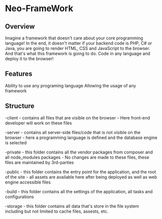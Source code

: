 # Neo-FrameWork

## Overview
Imagine a framework that doesn't care about your core programming language! In the end, it doesn't matter if your backend code is PHP, C# or Java, you are going to render HTML, CSS and JavaScript to the browser. And that's what this framework is going to do. Code in any language and deploy it to the browser!

## Features
Ability to use any programing language
Allowing the usage of any framework

## Structure
  -client - contains all files that are visible on the browser
         - Here front-end developer will work on these files

  -server - contains all server-side files/code that is not visible on the browser
         - here a programming language is defined and the database engine is selected

  -private - this folder contains all the vendor packages from composer and all node_modules packages
          - No changes are made to these files, these files are maintained by 3rd-parties

  -public - this folder contains the entry point for the application, and the root of the site
          - all assets are available here after being deployed as well as web engine accessible files

  -build - this folder contains all the settings of the application, all tasks and configurations
  
  -storage - this folder contains all data that's store in the file system including but not limited to cache            files, assests, etc.